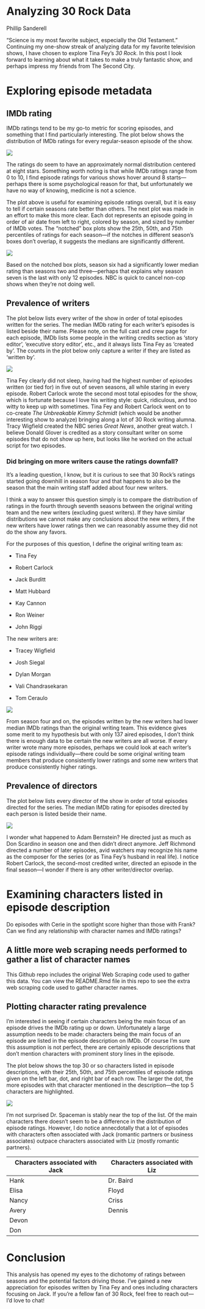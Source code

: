 Analyzing 30 Rock Data
================
Phillip Sanderell

“Science is my most favorite subject, especially the Old Testament.”
Continuing my one-show streak of analyzing data for my favorite
television shows, I have chosen to explore Tina Fey’s *30 Rock*. In this
post I look forward to learning about what it takes to make a truly
fantastic show, and perhaps impress my friends from The Second City.

# Exploring episode metadata

## IMDb rating

IMDb ratings tend to be my go-to metric for scoring episodes, and
something that I find particularly interesting. The plot below shows the
distribution of IMDb ratings for every regular-season episode of the
show.

![](README_files/figure-gfm/unnamed-chunk-2-1.png)<!-- -->

The ratings do seem to have an approximately normal distribution
centered at eight stars. Something worth noting is that while IMDb
ratings range from 0 to 10, I find episode ratings for various shows
hover around 8 starts—perhaps there is some psychological reason for
that, but unfortunately we have no way of knowing, medicine is not a
science.

The plot above is useful for examining episode ratings overall, but it
is easy to tell if certain seasons rate better than others. The next
plot was made in an effort to make this more clear. Each dot represents
an episode going in order of air date from left to right, colored by
season, and sized by number of IMDb votes. The “notched” box plots show
the 25th, 50th, and 75th percentiles of ratings for each season—if the
notches in different season’s boxes don’t overlap, it suggests the
medians are significantly different.

![](README_files/figure-gfm/unnamed-chunk-3-1.png)<!-- -->

Based on the notched box plots, season six had a significantly lower
median rating than seasons two and three—perhaps that explains why
season seven is the last with only 12 episodes. NBC is quick to cancel
non-cop shows when they’re not doing well.

## Prevalence of writers

The plot below lists every writer of the show in order of total episodes
written for the series. The median IMDb rating for each writer’s
episodes is listed beside their name. Please note, on the full cast and
crew page for each episode, IMDb lists some people in the writing
credits section as ‘story editor’, ‘executive story editor’, etc., and
it always lists Tina Fey as ‘created by’. The counts in the plot below
only capture a writer if they are listed as ‘written by’.

![](README_files/figure-gfm/unnamed-chunk-4-1.png)<!-- -->

Tina Fey clearly did not sleep, having had the highest number of
episodes written (or tied for) in five out of seven seasons, all while
staring in every episode. Robert Carlock wrote the second most total
episodes for the show, which is fortunate because I love his writing
style: quick, ridiculous, and too witty to keep up with sometimes. Tina
Fey and Robert Carlock went on to co-create *The Unbreakable Kimmy
Schmidt* (which would be another interesting show to analyze) bringing
along a lot of 30 Rock writing alumna. Tracy Wigfield created the NBC
series *Great News*, another great watch. I believe Donald Glover is
credited as a story consultant writer on some episodes that do not show
up here, but looks like he worked on the actual script for two episodes.

### Did bringing on more writers cause the ratings downfall?

It’s a leading question, I know, but it is curious to see that 30 Rock’s
ratings started going downhill in season four and that happens to also
be the season that the main writing staff added about four new writers.

I think a way to answer this question simply is to compare the
distribution of ratings in the fourth through seventh seasons between
the original writing team and the new writers (excluding guest writers).
If they have similar distributions we cannot make any conclusions about
the new writers, if the new writers have lower ratings then we can
reasonably assume they did not do the show any favors.

For the purposes of this question, I define the original writing team
as:

-   Tina Fey

-   Robert Carlock

-   Jack Burditt

-   Matt Hubbard

-   Kay Cannon

-   Ron Weiner

-   John Riggi

The new writers are:

-   Tracey Wigfield

-   Josh Siegal

-   Dylan Morgan

-   Vali Chandrasekaran

-   Tom Ceraulo

![](README_files/figure-gfm/unnamed-chunk-5-1.png)<!-- -->

From season four and on, the episodes written by the new writers had
lower median IMDb ratings than the original writing team. This evidence
gives some merit to my hypothesis but with only 137 aired episodes, I
don’t think there is enough data to be certain the new writers are all
worse. If every writer wrote many more episodes, perhaps we could look
at each writer’s episode ratings individually—there could be some
original writing team members that produce consistently lower ratings
and some new writers that produce consistently higher ratings.

## Prevalence of directors

The plot below lists every director of the show in order of total
episodes directed for the series. The median IMDb rating for episodes
directed by each person is listed beside their name.

![](README_files/figure-gfm/unnamed-chunk-6-1.png)<!-- -->

I wonder what happened to Adam Bernstein? He directed just as much as
Don Scardino in season one and then didn’t direct anymore. Jeff Richmond
directed a number of later episodes, avid watchers may recognize his
name as the composer for the series (or as Tina Fey’s husband in real
life). I notice Robert Carlock, the second-most credited writer,
directed an episode in the final season—I wonder if there is any other
writer/director overlap.

# Examining characters listed in episode description

Do episodes with Cerie in the spotlight score higher than those with
Frank? Can we find any relationship with character names and IMDb
ratings?

## A little more web scraping needs performed to gather a list of character names

This Github repo includes the original Web Scraping code used to gather
this data. You can view the README.Rmd file in this repo to see the
extra web scraping code used to gather character names.

## Plotting character rating prevalence

I’m interested in seeing if certain characters being the main focus of
an episode drives the IMDb rating up or down. Unfortunately a large
assumption needs to be made: characters being the main focus of an
episode are listed in the episode description on IMDb. Of course I’m
sure this assumption is not perfect, there are certainly episode
descriptions that don’t mention characters with prominent story lines in
the episode.

The plot below shows the top 30 or so characters listed in episode
descriptions, with their 25th, 50th, and 75th percentiles of episode
ratings given on the left bar, dot, and right bar of each row. The
larger the dot, the more episodes with that character mentioned in the
description—the top 5 characters are highlighted.

![](README_files/figure-gfm/unnamed-chunk-8-1.png)<!-- -->

I’m not surprised Dr. Spaceman is stably near the top of the list. Of
the main characters there doesn’t seem to be a difference in the
distribution of episode ratings. However, I do notice annecdotally that
a lot of episodes with characters often associated with Jack (romantic
partners or business associates) outpace characters associated with Liz
(mostly romantic partners).

| Characters associated with Jack | Characters associated with Liz |
|---------------------------------|--------------------------------|
| Hank                            | Dr. Baird                      |
| Elisa                           | Floyd                          |
| Nancy                           | Criss                          |
| Avery                           | Dennis                         |
| Devon                           |                                |
| Don                             |                                |

# Conclusion

This analysis has opened my eyes to the dichotomy of ratings between
seasons and the potential factors driving those. I’ve gained a new
appreciation for episodes written by Tina Fey and ones including
characters focusing on Jack. If you’re a fellow fan of 30 Rock, feel
free to reach out—I’d love to chat!
